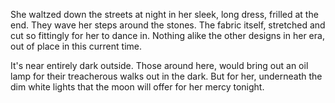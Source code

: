 She waltzed down the streets at night in her sleek, long dress, frilled at the end. They wave her steps around the stones. The fabric itself, stretched and cut so fittingly for her to dance in. Nothing alike the other designs in her era, out of place in this current time.

It's near entirely dark outside. Those around here, would bring out an oil lamp for their treacherous walks out in the dark. But for her, underneath the dim white lights that the moon will offer for her mercy tonight.
